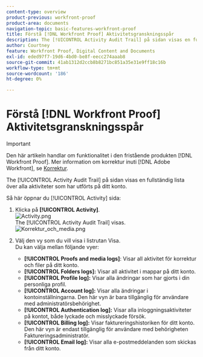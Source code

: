```yaml
---
content-type: overview
product-previous: workfront-proof
product-area: documents
navigation-topic: basic-features-workfront-proof
title: Förstå [!DNL Workfront Proof] Aktivitetsgranskningsspår
description: The [!UICONTROL Activity Audit Trail] på sidan visas en fullständig lista över alla aktiviteter som har utförts på ditt konto.
author: Courtney
feature: Workfront Proof, Digital Content and Documents
exl-id: eded97f7-19d6-4bd0-be8f-eecc274aaab8
source-git-commit: 41ab1312d2ccb8b8271bc851a35e31e9ff18c16b
workflow-type: tm+mt
source-wordcount: '186'
ht-degree: 0%

---
```


# Förstå [!DNL Workfront Proof] Aktivitetsgranskningsspår

>[!IMPORTANT]
>
>Den här artikeln handlar om funktionalitet i den fristående produkten [!DNL Workfront Proof]. Mer information om korrektur inuti [!DNL Adobe Workfront], se [Korrektur](../../../review-and-approve-work/proofing/proofing.md).

The [!UICONTROL Activity Audit Trail] på sidan visas en fullständig lista över alla aktiviteter som har utförts på ditt konto.

Så här öppnar du [!UICONTROL Activity] sida:

1. Klicka på **[!UICONTROL Activity]**.\
   ![Activity.png](assets/activity-350x278.png)\
   The [!UICONTROL Activity Audit Trail] visas.\
   ![Korrektur_och_media.png](assets/proof-and-media-350x119.png)

1. Välj den vy som du vill visa i listrutan Visa.\
   Du kan välja mellan följande vyer:

   * **[!UICONTROL Proofs and media logs]**: Visar all aktivitet för korrektur och filer på ditt konto.
   * **[!UICONTROL Folders logs]:** Visar all aktivitet i mappar på ditt konto.
   * **[!UICONTROL Profile log]:** Visar alla ändringar som har gjorts i din personliga profil.
   * **[!UICONTROL Account log]:** Visar alla ändringar i kontoinställningarna. Den här vyn är bara tillgänglig för användare med administratörsbehörighet.
   * **[!UICONTROL Authentication log]:** Visar alla inloggningsaktiviteter på kontot, både lyckade och misslyckade försök.
   * **[!UICONTROL Billing log]:** Visar faktureringshistoriken för ditt konto. Den här vyn är endast tillgänglig för användare med behörigheten Faktureringsadministratör.
   * **[!UICONTROL Email log]:** Visar alla e-postmeddelanden som skickas från ditt konto.
